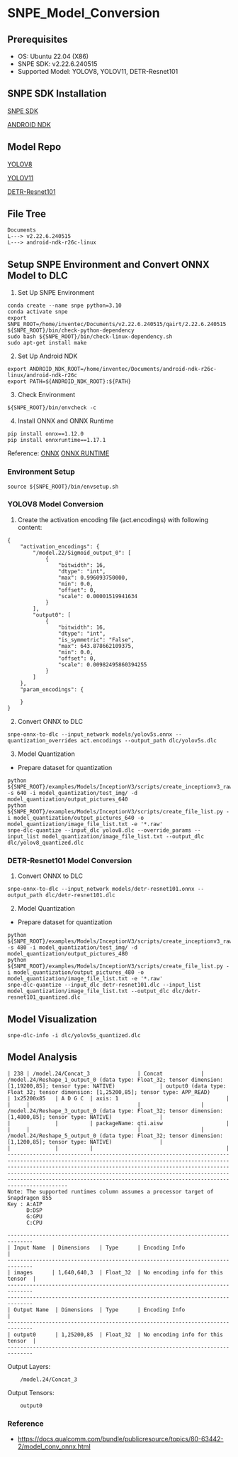 # SNPE_Model_Conversion

## Prerequisites
* OS: Ubuntu 22.04 (X86)
* SNPE SDK: v2.22.6.240515
* Supported Model: YOLOV8, YOLOV11, DETR-Resnet101

## SNPE SDK Installation
[SNPE SDK](https://www.qualcomm.com/developer/software/neural-processing-sdk-for-ai)

[ANDROID NDK](https://dl.google.com/android/repository/android-ndk-r26c-linux.zip)

## Model Repo
[YOLOV8](https://docs.ultralytics.com/models/yolov8/)

[YOLOV11](https://docs.ultralytics.com/models/yolo11/)

[DETR-Resnet101](https://aihub.qualcomm.com/models/detr_resnet101)

## File Tree
```
Documents
L---> v2.22.6.240515
L---> android-ndk-r26c-linux
```

## Setup SNPE Environment and Convert ONNX Model to DLC
1. Set Up SNPE Environment
```
conda create --name snpe python=3.10
conda activate snpe
export SNPE_ROOT=/home/inventec/Documents/v2.22.6.240515/qairt/2.22.6.240515
${SNPE_ROOT}/bin/check-python-dependency
sudo bash ${SNPE_ROOT}/bin/check-linux-dependency.sh
sudo apt-get install make
```
2. Set Up Android NDK
```
export ANDROID_NDK_ROOT=/home/inventec/Documents/android-ndk-r26c-linux/android-ndk-r26c
export PATH=${ANDROID_NDK_ROOT}:${PATH}
```

3. Check Environment
```
${SNPE_ROOT}/bin/envcheck -c
```

4. Install ONNX and ONNX Runtime
```
pip install onnx==1.12.0
pip install onnxruntime==1.17.1
```
Reference:
[ONNX](https://pypi.org/project/onnx/1.12.0/)
[ONNX RUNTIME](https://pypi.org/project/onnxruntime/1.17.1/)

### Environment Setup
```
source ${SNPE_ROOT}/bin/envsetup.sh
```

### YOLOV8 Model Conversion
1. Create the activation encoding file (act.encodings) with following content:
```
{
    "activation_encodings": {
        "/model.22/Sigmoid_output_0": [
            {
                "bitwidth": 16,
                "dtype": "int",
                "max": 0.996093750000,
                "min": 0.0,
                "offset": 0,
                "scale": 0.00001519941634
            }
        ],
        "output0": [
            {
                "bitwidth": 16,
                "dtype": "int",
                "is_symmetric": "False",
                "max": 643.878662109375,
                "min": 0.0,
                "offset": 0,
                "scale": 0.00982495860394255
            }
        ]
    },
    "param_encodings": {
    
    }
}
```
2. Convert ONNX to DLC
```
snpe-onnx-to-dlc --input_network models/yolov5s.onnx --quantization_overrides act.encodings --output_path dlc/yolov5s.dlc
```

3. Model Quantization
* Prepare dataset for quantization
```
python ${SNPE_ROOT}/examples/Models/InceptionV3/scripts/create_inceptionv3_raws.py -s 640 -i model_quantization/test_img/ -d model_quantization/output_pictures_640
python ${SNPE_ROOT}/examples/Models/InceptionV3/scripts/create_file_list.py -i model_quantization/output_pictures_640 -o model_quantization/image_file_list.txt -e '*.raw'
snpe-dlc-quantize --input_dlc yolov8.dlc --override_params --input_list model_quantization/image_file_list.txt --output_dlc dlc/yolov8_quantized.dlc
```

### DETR-Resnet101 Model Conversion
1. Convert ONNX to DLC
```
snpe-onnx-to-dlc --input_network models/detr-resnet101.onnx --output_path dlc/detr-resnet101.dlc
```
2. Model Quantization
* Prepare dataset for quantization
```
python ${SNPE_ROOT}/examples/Models/InceptionV3/scripts/create_inceptionv3_raws.py -s 480 -i model_quantization/test_img/ -d model_quantization/output_pictures_480
python ${SNPE_ROOT}/examples/Models/InceptionV3/scripts/create_file_list.py -i model_quantization/output_pictures_480 -o model_quantization/image_file_list.txt -e '*.raw'
snpe-dlc-quantize --input_dlc detr-resnet101.dlc --input_list model_quantization/image_file_list.txt --output_dlc dlc/detr-resnet101_quantized.dlc
```

## Model Visualization
```
snpe-dlc-info -i dlc/yolov5s_quantized.dlc
```

## Model Analysis
```
| 238 | /model.24/Concat_3               | Concat            | /model.24/Reshape_1_output_0 (data type: Float_32; tensor dimension: [1,19200,85]; tensor type: NATIVE)              | output0 (data type: Float_32; tensor dimension: [1,25200,85]; tensor type: APP_READ)                                 | 1x25200x85   | A D G C  | axis: 1                                  |
|     |                                  |                   | /model.24/Reshape_3_output_0 (data type: Float_32; tensor dimension: [1,4800,85]; tensor type: NATIVE)               |                                                                                                                      |              |          | packageName: qti.aisw                    |
|     |                                  |                   | /model.24/Reshape_5_output_0 (data type: Float_32; tensor dimension: [1,1200,85]; tensor type: NATIVE)               |                                                                                                                      |              |          |                                          |
---------------------------------------------------------------------------------------------------------------------------------------------------------------------------------------------------------------------------------------------------------------------------------------------------------------------------------------------------------------------------------
Note: The supported runtimes column assumes a processor target of Snapdragon 855
Key : A:AIP
      D:DSP
      G:GPU
      C:CPU

------------------------------------------------------------------------------
| Input Name  | Dimensions   | Type      | Encoding Info                     |
------------------------------------------------------------------------------
| images      | 1,640,640,3  | Float_32  | No encoding info for this tensor  |
------------------------------------------------------------------------------
------------------------------------------------------------------------------
| Output Name  | Dimensions  | Type      | Encoding Info                     |
------------------------------------------------------------------------------
| output0      | 1,25200,85  | Float_32  | No encoding info for this tensor  |
------------------------------------------------------------------------------
```
Output Layers:
```
    /model.24/Concat_3
``` 
Output Tensors:
```
    output0
```

### Reference
* https://docs.qualcomm.com/bundle/publicresource/topics/80-63442-2/model_conv_onnx.html
